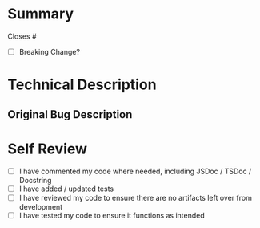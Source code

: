 <!--
SPDX-FileCopyrightText: 2025 The University of St Andrews
SPDX-License-Identifier: CC0-1.0
-->

<!--
This PR template is designed to help you write PRs that are easy for us
to understand and to review, however one size doesn't fit all. Don't
feel like you need to fill all the fields for only 1 changed line. On
the same thought, if there is information that doesn't fit into the
headings but you think is needed, create a new heading.
-->

# Summary

<!-- A brief, mostly non technical summary of what this change does -->

Closes #

- [ ] Breaking Change?

# Technical Description

<!--
How does this change work? Why was this approach chosen? Were any
alternative approaches considered?
-->

## Original Bug Description

<!--
A brief description of the original bug that was fixed by this change.
-->

# Self Review

- [ ] I have commented my code where needed, including JSDoc / TSDoc / Docstring
- [ ] I have added / updated tests
- [ ] I have reviewed my code to ensure there are no artifacts left over from development
- [ ] I have tested my code to ensure it functions as intended
